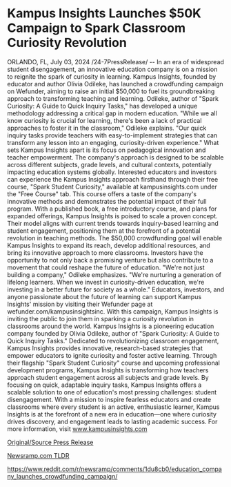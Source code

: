 # Kampus Insights Launches $50K Campaign to Spark Classroom Curiosity Revolution

ORLANDO, FL, July 03, 2024 /24-7PressRelease/ -- In an era of widespread student disengagement, an innovative education company is on a mission to reignite the spark of curiosity in learning. Kampus Insights, founded by educator and author Olivia Odileke, has launched a crowdfunding campaign on Wefunder, aiming to raise an initial $50,000 to fuel its groundbreaking approach to transforming teaching and learning.  Odileke, author of "Spark Curiosity: A Guide to Quick Inquiry Tasks," has developed a unique methodology addressing a critical gap in modern education. "While we all know curiosity is crucial for learning, there's been a lack of practical approaches to foster it in the classroom," Odileke explains. "Our quick inquiry tasks provide teachers with easy-to-implement strategies that can transform any lesson into an engaging, curiosity-driven experience."  What sets Kampus Insights apart is its focus on pedagogical innovation and teacher empowerment. The company's approach is designed to be scalable across different subjects, grade levels, and cultural contexts, potentially impacting education systems globally.  Interested educators and investors can experience the Kampus Insights approach firsthand through their free course, "Spark Student Curiosity," available at kampusinsights.com under the "Free Course" tab. This course offers a taste of the company's innovative methods and demonstrates the potential impact of their full program.  With a published book, a free introductory course, and plans for expanded offerings, Kampus Insights is poised to scale a proven concept. Their model aligns with current trends towards inquiry-based learning and student engagement, positioning them at the forefront of a potential revolution in teaching methods.  The $50,000 crowdfunding goal will enable Kampus Insights to expand its reach, develop additional resources, and bring its innovative approach to more classrooms. Investors have the opportunity to not only back a promising venture but also contribute to a movement that could reshape the future of education.  "We're not just building a company," Odileke emphasizes. "We're nurturing a generation of lifelong learners. When we invest in curiosity-driven education, we're investing in a better future for society as a whole."  Educators, investors, and anyone passionate about the future of learning can support Kampus Insights' mission by visiting their Wefunder page at wefunder.com/kampusinsightsinc. With this campaign, Kampus Insights is inviting the public to join them in sparking a curiosity revolution in classrooms around the world.  Kampus Insights is a pioneering education company founded by Olivia Odileke, author of "Spark Curiosity: A Guide to Quick Inquiry Tasks." Dedicated to revolutionizing classroom engagement, Kampus Insights provides innovative, research-based strategies that empower educators to ignite curiosity and foster active learning. Through their flagship "Spark Student Curiosity" course and upcoming professional development programs, Kampus Insights is transforming how teachers approach student engagement across all subjects and grade levels. By focusing on quick, adaptable inquiry tasks, Kampus Insights offers a scalable solution to one of education's most pressing challenges: student disengagement. With a mission to inspire fearless educators and create classrooms where every student is an active, enthusiastic learner, Kampus Insights is at the forefront of a new era in education—one where curiosity drives discovery, and engagement leads to lasting academic success.  For more information, visit www.kampusinsights.com 

[Original/Source Press Release](https://www.24-7pressrelease.com/press-release/512245/kampus-insights-launches-50k-campaign-to-spark-classroom-curiosity-revolution)
                    

[Newsramp.com TLDR](None) 

https://www.reddit.com/r/newsramp/comments/1du8cb0/education_company_launches_crowdfunding_campaign/